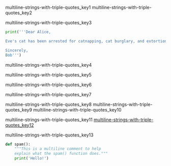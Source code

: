 multiline-strings-with-triple-quotes_key1
multiline-strings-with-triple-quotes_key2


multiline-strings-with-triple-quotes_key3


```python
print('''Dear Alice,

Eve's cat has been arrested for catnapping, cat burglary, and extortion.

Sincerely,
Bob''')
```
multiline-strings-with-triple-quotes_key4



multiline-strings-with-triple-quotes_key5


multiline-strings-with-triple-quotes_key6


multiline-strings-with-triple-quotes_key7



multiline-strings-with-triple-quotes_key8
multiline-strings-with-triple-quotes_key9
multiline-strings-with-triple-quotes_key10



multiline-strings-with-triple-quotes_key11
[multiline-strings-with-triple-quotes_key12](mailto:&#x61;&#108;&#64;&#x69;&#110;&#x76;&#101;&#110;&#116;&#119;&#105;&#x74;&#104;&#x70;&#121;&#x74;&#104;&#111;&#110;&#46;&#x63;&#x6f;&#x6d;)


multiline-strings-with-triple-quotes_key13
```python
def spam():
    """This is a multiline comment to help
    explain what the spam() function does."""
    print('Hello!')
```
